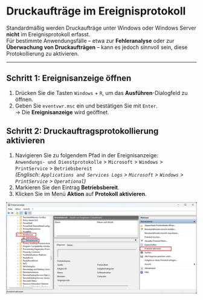 # Druckaufträge im Ereignisprotokoll

Standardmäßig werden Druckaufträge unter Windows oder Windows Server **nicht** im Ereignisprotokoll erfasst.  
Für bestimmte Anwendungsfälle – etwa zur **Fehleranalyse** oder zur **Überwachung von Druckaufträgen** – kann es jedoch sinnvoll sein, diese Protokollierung zu aktivieren.

---

## Schritt 1: Ereignisanzeige öffnen

1. Drücken Sie die Tasten `Windows` + `R`, um das **Ausführen**-Dialogfeld zu öffnen.
2. Geben Sie `eventvwr.msc` ein und bestätigen Sie mit `Enter`.  
   → Die **Ereignisanzeige** wird geöffnet.


## Schritt 2: Druckauftragsprotokollierung aktivieren

1. Navigieren Sie zu folgendem Pfad in der Ereignisanzeige:  
   `Anwendungs- und Dienstprotokolle` > `Microsoft` > `Windows` > `PrintService` > `Betriebsbereit`  
   _(Englisch: `Applications and Services Logs` > `Microsoft` > `Windows` > `PrintService` > `Operational`)_
2. Markieren Sie den Eintrag **Betriebsbereit**.
3. Klicken Sie im Menü **Aktion** auf **Protokoll aktivieren**.

![Ereignisanzeige - Druckauftragsprotokollierung aktivieren](/assets/images/365-business-print-agent/3025eb4d-7262-45a1-977a-b285901b1565.png)